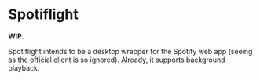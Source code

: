 # Spotiflight

__WIP__.

Spotiflight intends to be a desktop wrapper for the Spotify web app (seeing as the official client is so ignored). Already, it supports background playback.
